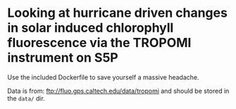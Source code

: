 # Looking at hurricane driven changes in solar induced chlorophyll fluorescence via the TROPOMI instrument on S5P
Use the included Dockerfile to save yourself a massive headache.

Data is from: ftp://fluo.gps.caltech.edu/data/tropomi and should be stored in the `data/` dir.
